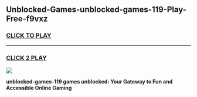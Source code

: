 
## Unblocked-Games-unblocked-games-119-Play-Free-f9vxz
<h3>
<a href="https://premium76.site?title=unblocked-games-119&ref=19M">CLICK TO PLAY</a></h3>
<hr>

<h3>
<a href="https://premium76.site?title=unblocked-games-119&ref=19M">CLICK 2 PLAY</a>
  
</h3>

<a href="https://premium76.site?title=unblocked-games-119&ref=19M"><img src="https://clearcache.store/games.png"></a>


**unblocked-games-119 games unblocked: Your Gateway to Fun and Accessible Online Gaming**
